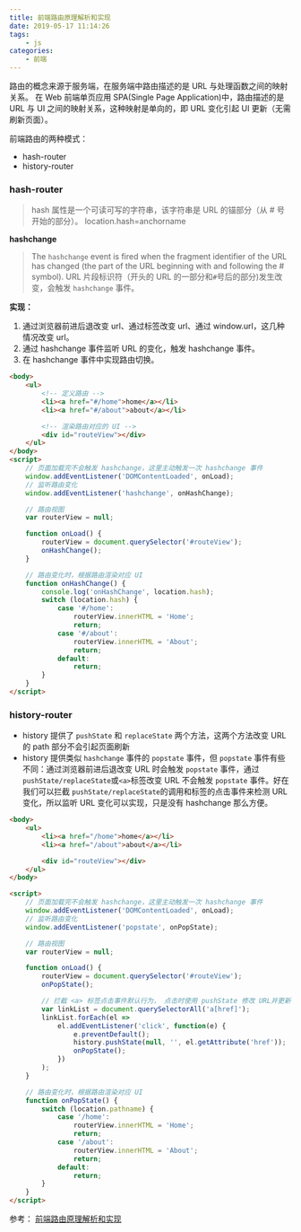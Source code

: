 ```yaml
---
title: 前端路由原理解析和实现
date: 2019-05-17 11:14:26
tags:
    - js
categories: 
    - 前端
---
```


路由的概念来源于服务端，在服务端中路由描述的是 URL 与处理函数之间的映射关系。
在 Web 前端单页应用 SPA(Single Page Application)中，路由描述的是 URL 与 UI 之间的映射关系，这种映射是单向的，即 URL 变化引起 UI 更新（无需刷新页面）。

<!--more-->

前端路由的两种模式：

-   hash-router
-   history-router

### hash-router

> hash 属性是一个可读可写的字符串，该字符串是 URL 的锚部分（从 # 号开始的部分）。
> location.hash=anchorname

**hashchange**

> The `hashchange` event is fired when the fragment identifier of the URL has changed (the part of the URL beginning with and following the # symbol).
> URL 片段标识符（开头的 URL 的一部分和`#`号后的部分)发生改变，会触发 `hashchange` 事件。

**实现：**

1. 通过浏览器前进后退改变 url、通过<a>标签改变 url、通过 window.url，这几种情况改变 url。
2. 通过 hashchange 事件监听 URL 的变化，触发 hashchange 事件。
3. 在 hashchange 事件中实现路由切换。

```html
<body>
    <ul>
        <!-- 定义路由 -->
        <li><a href="#/home">home</a></li>
        <li><a href="#/about">about</a></li>

        <!-- 渲染路由对应的 UI -->
        <div id="routeView"></div>
    </ul>
</body>
<script>
    // 页面加载完不会触发 hashchange，这里主动触发一次 hashchange 事件
    window.addEventListener('DOMContentLoaded', onLoad);
    // 监听路由变化
    window.addEventListener('hashchange', onHashChange);

    // 路由视图
    var routerView = null;

    function onLoad() {
        routerView = document.querySelector('#routeView');
        onHashChange();
    }

    // 路由变化时，根据路由渲染对应 UI
    function onHashChange() {
        console.log('onHashChange', location.hash);
        switch (location.hash) {
            case '#/home':
                routerView.innerHTML = 'Home';
                return;
            case '#/about':
                routerView.innerHTML = 'About';
                return;
            default:
                return;
        }
    }
</script>
```

### history-router

-   history 提供了 `pushState` 和 `replaceState` 两个方法，这两个方法改变 URL 的 path 部分不会引起页面刷新
-   history 提供类似 `hashchange` 事件的 `popstate` 事件，但 `popstate` 事件有些不同：通过浏览器前进后退改变 URL 时会触发 `popstate` 事件，通过`pushState/replaceState`或`<a>`标签改变 URL 不会触发 `popstate` 事件。好在我们可以拦截 `pushState/replaceState`的调用和<a>标签的点击事件来检测 URL 变化，所以监听 URL 变化可以实现，只是没有 hashchange 那么方便。

```html
<body>
    <ul>
        <li><a href="/home">home</a></li>
        <li><a href="/about">about</a></li>

        <div id="routeView"></div>
    </ul>
</body>

<script>
    // 页面加载完不会触发 hashchange，这里主动触发一次 hashchange 事件
    window.addEventListener('DOMContentLoaded', onLoad);
    // 监听路由变化
    window.addEventListener('popstate', onPopState);

    // 路由视图
    var routerView = null;

    function onLoad() {
        routerView = document.querySelector('#routeView');
        onPopState();

        // 拦截 <a> 标签点击事件默认行为， 点击时使用 pushState 修改 URL并更新手动 UI，从而实现点击链接更新 URL 和 UI 的效果。
        var linkList = document.querySelectorAll('a[href]');
        linkList.forEach(el =>
            el.addEventListener('click', function(e) {
                e.preventDefault();
                history.pushState(null, '', el.getAttribute('href'));
                onPopState();
            })
        );
    }

    // 路由变化时，根据路由渲染对应 UI
    function onPopState() {
        switch (location.pathname) {
            case '/home':
                routerView.innerHTML = 'Home';
                return;
            case '/about':
                routerView.innerHTML = 'About';
                return;
            default:
                return;
        }
    }
</script>
```

参考：
[前端路由原理解析和实现](https://juejin.im/post/5cd8d609e51d456e7b372155)
